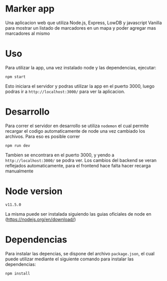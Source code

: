 # Marker app
Una aplicacion web que utiliza Node.js, Express, LowDB y javascript Vanilla para mostrar un listado de marcadores en un mapa y poder agregar mas marcadores al mismo

# Uso
Para utilizar la app, una vez instalado node y las dependencias, ejecutar:

```
npm start
```

Esto iniciara el servidor y podras utilizar la app en el puerto 3000, luego podras ir a `http://localhost:3000/` para ver la aplicacion.

# Desarrollo
Para correr el servidor en desarrollo se utiliza `nodemon` el cual permite recargar el codigo automaticamente de node una vez cambiado los archivos. Para eso es posible correr

```
npm run dev
```

Tambien se encontrara en el puerto 3000, y yendo a `http://localhost:3000/` se podra ver.
Los cambios del backend se veran reflejados automaticamente, para el frontend hace falta hacer recarga manualmente

# Node version
```
v11.5.0
```
La misma puede ser instalada siguiendo las guias oficiales de node en (https://nodejs.org/en/download/)


# Dependencias
Para instalar las depencias, se dispone del archivo `package.json`, el cual puede utilizar mediante el siguiente comando para instalar las dependencias:

```
npm install
```